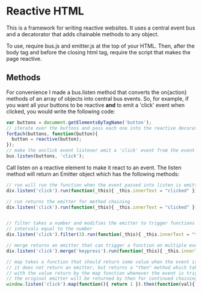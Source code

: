 Reactive HTML
=============

This is a framework for writing reactive websites. It uses a central event bus and a decatorator that adds chainable methods to any object.

To use, require bus.js and emitter.js at the top of your HTML. Then, after the body tag and before the closing html tag, require the script that makes the page reactive.

Methods
-------
For convenience I made a bus.listen method that converts the on{action} methods of an array of objects into central bus events. So, for example, if you want all your buttons to be reactive <strong>and</strong> to emit a 'click' event when clicked, you would write the following code:

```javascript
var buttons = document.getElementsByTagName('button');
// iterate over the buttons and pass each one into the reactive decorator
forEach(buttons, function(button){
  button = reactive(button);
});
// make the onclick event listener emit a 'click' event from the event bus.
bus.listen(buttons, 'click');
```
Call listen on a reactive element to make it react to an event. The listen method will return an Emitter object which has the following methods:
```javascript
// run will run the function when the event passed into listen is emitted
div.listen('click').run(function(_this){ _this.innerText = "clicked" })

// run returns the emitter for method chaining
div.listen('click').run(function(_this){ _this.innerText = "clicked" }).run(etc...)


// filter takes a number and modifies the emitter to trigger functions only at    
// intervals equal to the number
div.listen('click').filter(3).run(function(_this){ _this.innerText = "thrice clicked" });

// merge returns an emitter that can trigger a function on multiple events
div.listen('click').merge('keypress').run(function(_this){ _this.innerText = "click or press" });

// map takes a function that should return some value when the event is triggered. 
// it does not return an emitter, but returns a "then" method which takes a function that will be invoked 
// with the value return by the map function whenever the event is triggered.
// the original emitter will be returned by then for continued chaining
window.listen('click').map(function(){ return 1 }).then(function(val){ console.log(val)});
```




